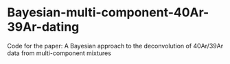 # Bayesian-multi-component-40Ar-39Ar-dating
Code for the paper:   A Bayesian approach to the deconvolution of 40Ar/39Ar data from multi-component mixtures
